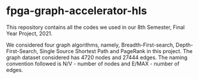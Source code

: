 # fpga-graph-accelerator-hls
This repository contains all the codes we used in our 8th Semester, Final Year Project, 2021. 

We considered four graph algorithms, namely, Breadth-First-search, Depth-First-Search, Single Source Shortest Path and PageRank in this project. 
The graph dataset considered has 4720 nodes and 27444 edges. 
The naming convention followed is N/V - number of nodes and E/MAX - number of edges.
